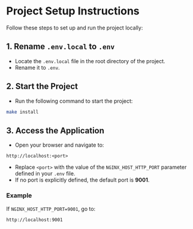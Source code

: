 # Project Setup Instructions

Follow these steps to set up and run the project locally:

## 1. Rename `.env.local` to `.env`
- Locate the `.env.local` file in the root directory of the project.
- Rename it to `.env`.

## 2. Start the Project
- Run the following command to start the project:

```bash
make install
```

## 3. Access the Application
- Open your browser and navigate to:

```
http://localhost:<port>
```

- Replace `<port>` with the value of the `NGINX_HOST_HTTP_PORT` parameter defined in your `.env` file.
- If no port is explicitly defined, the default port is **9001**.

### Example
If `NGINX_HOST_HTTP_PORT=9001`, go to:

```
http://localhost:9001
